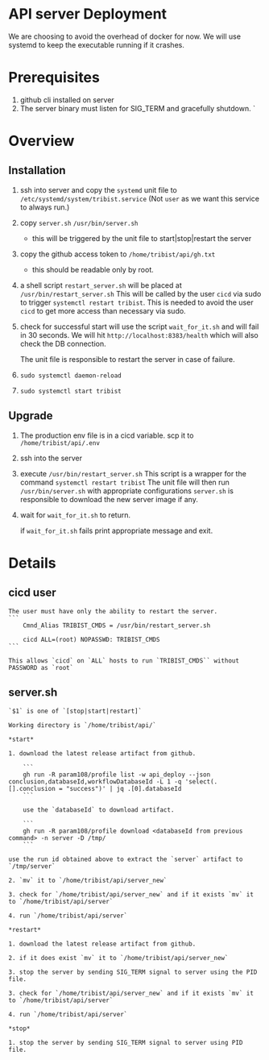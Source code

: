 # API server Deployment

We are choosing to avoid the overhead of docker for now.
We will use systemd to keep the executable running if it crashes.

# Prerequisites

1. github cli installed on server
2. The server binary must listen for SIG_TERM and gracefully shutdown.
`
# Overview

## Installation

1. ssh into server and copy the `systemd` unit file to `/etc/systemd/system/tribist.service`
   (Not `user` as we want this service to always run.)
2. copy `server.sh`  `/usr/bin/server.sh`
   - this will be triggered by the unit file to start|stop|restart the server
3. copy the github access token to `/home/tribist/api/gh.txt`
   - this should be readable only by root.
5. a shell script `restart_server.sh` will be placed at `/usr/bin/restart_server.sh`
   This will be called by the user `cicd` via sudo to trigger `systemctl restart tribist`.
   This is needed to avoid the user `cicd` to get more access than necessary via sudo.
5. check for successful start will use the script `wait_for_it.sh` and will fail in 30 seconds.
   We will hit `http://localhost:8383/health` which will also check the DB connection.
   
   The unit file is responsible to restart the server in case of failure.
6. `sudo systemctl daemon-reload`
7. `sudo systemctl start tribist`

## Upgrade
1. The production env file is in a cicd variable. scp it to `/home/tribist/api/.env`
2. ssh into the server
3. execute `/usr/bin/restart_server.sh`
   This script is a wrapper for the command `systemctl restart tribist`
   The unit file will then run `/usr/bin/server.sh` with appropriate configurations
   `server.sh` is responsible to download the new server image if any.
4. wait for `wait_for_it.sh` to return.
   
   if `wait_for_it.sh` fails print appropriate message and exit.
   
# Details 
## cicd user
    The user must have only the ability to restart the server.
    ```
        Cmnd_Alias TRIBIST_CMDS = /usr/bin/restart_server.sh
        
        cicd ALL=(root) NOPASSWD: TRIBIST_CMDS
    ```
    
    This allows `cicd` on `ALL` hosts to run `TRIBIST_CMDS`` without PASSWORD as `root`
    
## server.sh
    `$1` is one of `[stop|start|restart]`
    
    Working directory is `/home/tribist/api/`
    
    *start*
    
    1. download the latest release artifact from github.

        ```
        gh run -R param108/profile list -w api_deploy --json conclusion,databaseId,workflowDatabaseId -L 1 -q 'select(.[].conclusion = "success")' | jq .[0].databaseId
        ```

        use the `databaseId` to download artifact.

        ```
        gh run -R param108/profile download <databaseId from previous command> -n server -D /tmp/
        ```

    use the run id obtained above to extract the `server` artifact to `/tmp/server`
    
    2. `mv` it to `/home/tribist/api/server_new`
    
    3. check for `/home/tribist/api/server_new` and if it exists `mv` it to `/home/tribist/api/server`
       
    4. run `/home/tribist/api/server`
    
    *restart*

    1. download the latest release artifact from github.
    
    2. if it does exist `mv` it to `/home/tribist/api/server_new`
    
    3. stop the server by sending SIG_TERM signal to server using the PID file.

    3. check for `/home/tribist/api/server_new` and if it exists `mv` it to `/home/tribist/api/server`
       
    4. run `/home/tribist/api/server`

    *stop*
    
    1. stop the server by sending SIG_TERM signal to server using PID file.
    
